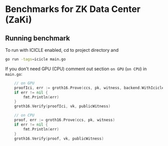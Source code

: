 # Benchmarks for ZK Data Center (ZaKi)


## Running benchmark

To run with ICICLE enabled, cd to project directory and

```sh
go run -tags=icicle main.go
```

If you don't need GPU (CPU) comment out section `on GPU` (`on CPU`) in `main.go`:


```go
    // on GPU
	proofIci, err := groth16.Prove(ccs, pk, witness, backend.WithIcicleAcceleration())
	if err != nil {
		fmt.Println(err)
	}
	groth16.Verify(proofIci, vk, publicWitness)

	// on CPU
	proof, err := groth16.Prove(ccs, pk, witness)
	if err != nil {
		fmt.Println(err)
	}
	groth16.Verify(proof, vk, publicWitness)
```

